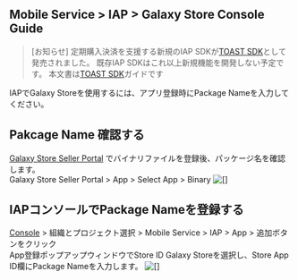 ## Mobile Service > IAP > Galaxy Store Console Guide

> [お知らせ]
> 定期購入決済を支援する新規のIAP SDKが[TOAST SDK](http://docs.toast.com/ja/TOAST/ja/toast-sdk/overview/)として発売されました。
> 既存IAP SDKはこれ以上新規機能を開発しない予定です。
> 本文書は[TOAST SDK](http://docs.toast.com/ja/TOAST/ja/toast-sdk/overview/)ガイドです

IAPでGalaxy  Storeを使用するには、アプリ登録時にPackage  Nameを入力してください。

## Pakcage Name 確認する
[Galaxy Store Seller Portal](https://seller.samsungapps.com/main/sellerMain.as) でバイナリファイルを登録後、パッケージ名を確認します。<br>
Galaxy Store Seller Portal > App > Select App > Binary
 ![[]](http://static.toastoven.net/prod_iap/2020/galaxy_app_kr.png)
 

## IAPコンソールでPackage Nameを登録する
[Console](https://console.toast.com) > 組織とプロジェクト選択 > Mobile Service > IAP > App > 追加ボタンをクリック <br>
App登録ポップアップウィンドウでStore ID Galaxy Storeを選択し、Store App ID欄にPackage Nameを入力します。
![[]](http://static.toastoven.net/prod_iap/2020/galaxy_app_2_kr.png)